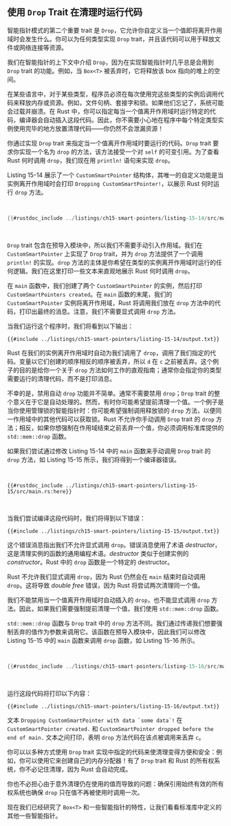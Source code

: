 ## 使用 `Drop` Trait 在清理时运行代码

智能指针模式的第二个重要 trait 是 `Drop`，它允许你自定义当一个值即将离开作用域时会发生什么。你可以为任何类型实现 `Drop` trait，并且该代码可以用于释放文件或网络连接等资源。

我们在智能指针的上下文中介绍 `Drop`，因为在实现智能指针时几乎总是会用到 `Drop` trait 的功能。例如，当 `Box<T>` 被丢弃时，它将释放该 box 指向的堆上的空间。

在某些语言中，对于某些类型，程序员必须在每次使用完这些类型的实例后调用代码来释放内存或资源。例如，文件句柄、套接字和锁。如果他们忘记了，系统可能会过载并崩溃。在 Rust 中，你可以指定每当一个值离开作用域时运行特定的代码，编译器会自动插入这段代码。因此，你不需要小心地在程序中每个特定类型实例使用完毕的地方放置清理代码——你仍然不会泄漏资源！

你通过实现 `Drop` trait 来指定当一个值离开作用域时要运行的代码。`Drop` trait 要求你实现一个名为 `drop` 的方法，该方法接受一个对 `self` 的可变引用。为了查看 Rust 何时调用 `drop`，我们现在用 `println!` 语句来实现 `drop`。

Listing 15-14 展示了一个 `CustomSmartPointer` 结构体，其唯一的自定义功能是当实例离开作用域时会打印 `Dropping CustomSmartPointer!`，以展示 Rust 何时运行 `drop` 方法。

<Listing number="15-14" file-name="src/main.rs" caption="一个实现了 `Drop` trait 的 `CustomSmartPointer` 结构体，我们将在其中放置清理代码">

```rust
{{#rustdoc_include ../listings/ch15-smart-pointers/listing-15-14/src/main.rs}}
```

</Listing>

`Drop` trait 包含在预导入模块中，所以我们不需要手动引入作用域。我们在 `CustomSmartPointer` 上实现了 `Drop` trait，并为 `drop` 方法提供了一个调用 `println!` 的实现。`drop` 方法的主体是你希望在类型的实例离开作用域时运行的任何逻辑。我们在这里打印一些文本来直观地展示 Rust 何时调用 `drop`。

在 `main` 函数中，我们创建了两个 `CustomSmartPointer` 的实例，然后打印 `CustomSmartPointers created`。在 `main` 函数的末尾，我们的 `CustomSmartPointer` 实例将离开作用域，Rust 将调用我们放在 `drop` 方法中的代码，打印出最终的消息。注意，我们不需要显式调用 `drop` 方法。

当我们运行这个程序时，我们将看到以下输出：

```console
{{#include ../listings/ch15-smart-pointers/listing-15-14/output.txt}}
```

Rust 在我们的实例离开作用域时自动为我们调用了 `drop`，调用了我们指定的代码。变量以它们创建的顺序相反的顺序被丢弃，所以 `d` 在 `c` 之前被丢弃。这个例子的目的是给你一个关于 `drop` 方法如何工作的直观指南；通常你会指定你的类型需要运行的清理代码，而不是打印消息。

<!-- 旧链接，不要删除 -->

<a id="dropping-a-value-early-with-std-mem-drop"></a>

不幸的是，禁用自动 `drop` 功能并不简单。通常不需要禁用 `drop`；`Drop` trait 的整个意义在于它是自动处理的。然而，有时你可能希望提前清理一个值。一个例子是当你使用管理锁的智能指针时：你可能希望强制调用释放锁的 `drop` 方法，以便同一作用域中的其他代码可以获取锁。Rust 不允许你手动调用 `Drop` trait 的 `drop` 方法；相反，如果你想强制在作用域结束之前丢弃一个值，你必须调用标准库提供的 `std::mem::drop` 函数。

如果我们尝试通过修改 Listing 15-14 中的 `main` 函数来手动调用 `Drop` trait 的 `drop` 方法，如 Listing 15-15 所示，我们将得到一个编译器错误。

<Listing number="15-15" file-name="src/main.rs" caption="尝试手动调用 `Drop` trait 的 `drop` 方法以提前清理">

```rust,ignore,does_not_compile
{{#rustdoc_include ../listings/ch15-smart-pointers/listing-15-15/src/main.rs:here}}
```

</Listing>

当我们尝试编译这段代码时，我们将得到以下错误：

```console
{{#include ../listings/ch15-smart-pointers/listing-15-15/output.txt}}
```

这个错误消息指出我们不允许显式调用 `drop`。错误消息使用了术语 _destructor_，这是清理实例的函数的通用编程术语。_destructor_ 类似于创建实例的 _constructor_。Rust 中的 `drop` 函数是一个特定的 destructor。

Rust 不允许我们显式调用 `drop`，因为 Rust 仍然会在 `main` 结束时自动调用 `drop`。这将导致 _double free_ 错误，因为 Rust 将尝试两次清理同一个值。

我们不能禁用当一个值离开作用域时自动插入的 `drop`，也不能显式调用 `drop` 方法。因此，如果我们需要强制提前清理一个值，我们使用 `std::mem::drop` 函数。

`std::mem::drop` 函数与 `Drop` trait 中的 `drop` 方法不同。我们通过传递我们想要强制丢弃的值作为参数来调用它。该函数在预导入模块中，因此我们可以修改 Listing 15-15 中的 `main` 函数来调用 `drop` 函数，如 Listing 15-16 所示。

<Listing number="15-16" file-name="src/main.rs" caption="调用 `std::mem::drop` 以在值离开作用域之前显式丢弃它">

```rust
{{#rustdoc_include ../listings/ch15-smart-pointers/listing-15-16/src/main.rs:here}}
```

</Listing>

运行这段代码将打印以下内容：

```console
{{#include ../listings/ch15-smart-pointers/listing-15-16/output.txt}}
```

文本 ``Dropping CustomSmartPointer with data `some data`!`` 在 `CustomSmartPointer created.` 和 `CustomSmartPointer dropped before the end of main.` 文本之间打印，表明 `drop` 方法代码在该点被调用来丢弃 `c`。

你可以以多种方式使用 `Drop` trait 实现中指定的代码来使清理变得方便和安全：例如，你可以使用它来创建自己的内存分配器！有了 `Drop` trait 和 Rust 的所有权系统，你不必记住清理，因为 Rust 会自动完成。

你也不必担心由于意外清理仍在使用的值而导致的问题：确保引用始终有效的所有权系统也确保 `drop` 只在值不再被使用时调用一次。

现在我们已经研究了 `Box<T>` 和一些智能指针的特性，让我们看看标准库中定义的其他一些智能指针。